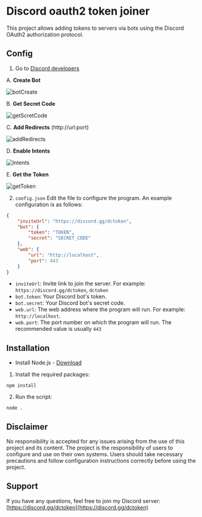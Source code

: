 # Discord oauth2 token joiner

This project allows adding tokens to servers via bots using the Discord OAuth2 authorization protocol.

## Config

1. Go to [Discord developers](https://discord.com/developers/applications)

A. **Create Bot**

![botCreate](https://github.com/Endylus/test/assets/122468378/6012e34e-47cf-412d-94d7-23162d956dd7)

B. **Get Secret Code**

![getScretCode](https://github.com/Endylus/test/assets/122468378/8a88c340-6d4d-4f03-87a8-3467e060cb39)

C. **Add Redirects** (http://url:port)

![addRedirects](https://github.com/Endylus/test/assets/122468378/e4aeed6c-bf7a-46de-ba0a-0840ecc20802)

D. **Enable Intents**

![Intents](https://github.com/Endylus/test/assets/122468378/48e61c6f-7088-486f-bd07-f7965a086869)

E. **Get the Token**

![getToken](https://github.com/Endylus/test/assets/122468378/4d8b7e15-7bce-4fba-a64f-0aa3f9ddff48)

2. `config.json` Edit the file to configure the program. An example configuration is as follows:

```json
{
    "inviteUrl": "https://discord.gg/dctoken",
    "bot": {
        "token": "TOKEN",
        "secret": "SECRET_CODE"
    },
    "web": {
        "url": "http://localhost",
        "port": 443
    }
}
```

- `inviteUrl`: Invite link to join the server. For example: `https://discord.gg/dctoken`, `dctoken`
- `bot.token`: Your Discord bot's token.
- `bot.secret`: Your Discord bot's secret code.
- `web.url`: The web address where the program will run. For example: `http://localhost`.
- `web.port`: The port number on which the program will run. The recommended value is usually `443`

## Installation

- Install Node.js - [Download](https://nodejs.org/dist/v20.11.0/node-v20.11.0-x64.msi)

1. Install the required packages:

```
npm install
```

2. Run the script:

```
node .
```

## Disclaimer
No responsibility is accepted for any issues arising from the use of this project and its content. The project is the responsibility of users to configure and use on their own systems. Users should take necessary precautions and follow configuration instructions correctly before using the project.

## Support

If you have any questions, feel free to join my Discord server: [https://discord.gg/dctoken](https://discord.gg/dctoken)
